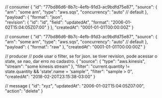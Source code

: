 // consumer
{
  "id": "77bd86d6-8b7c-4efb-91d3-ac9bdfd75e87",
  "source": {
    "arn": "some arn",
    "type": "aws.sqs",
    "concurrency": "auto" // default 
  },
  "payload": {
    "format": "json",  
    "revision": {
      "id": "id",
      "field": "updatedAt",
      "format": "2006-01-02T15:04:05Z07:00"
    }
  },
  "createdAt": "0001-01-01T00:00:00Z"
}

// consumer
{
  "id": "77bd86d6-8b7c-4efb-91d3-ac9bdfd75e87",
  "source": {
    "arn": "some arn",
    "type": "aws.sqs",
    "concurrency": "auto" // default 
  },
  "payload": {
    "format": "raw"
  },
  "createdAt": "0001-01-01T00:00:00Z"
}

// producer
// pode usar o filter, se for json. se tiver revision, pode acessar o state, se nao, dar erro no cadastro.
{
  "source": {
    "type": "aws.kinesis",
    "stream": "some kinesis stream"
  },
  "filter": "current.quantity != state.quantity && 'state'.name = 'sample'",
  "filter": "sample > 0", 
  "createdAt": "2018-02-20T23:15:38-03:00"
}

// message
{
  "id": "xyz",
  "updatedAt": "2006-01-02T15:04:05Z07:00",
  "action": "delete"
}

